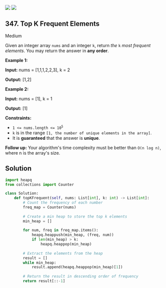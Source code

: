 [![](https://img.shields.io/github/stars/LeetCode-in-Python/LeetCode-in-Python?label=Stars&style=flat-square)](https://github.com/LeetCode-in-Python/LeetCode-in-Python)
[![](https://img.shields.io/github/forks/LeetCode-in-Python/LeetCode-in-Python?label=Fork%20me%20on%20GitHub%20&style=flat-square)](https://github.com/LeetCode-in-Python/LeetCode-in-Python/fork)

## 347\. Top K Frequent Elements

Medium

Given an integer array `nums` and an integer `k`, return _the_ `k` _most frequent elements_. You may return the answer in **any order**.

**Example 1:**

**Input:** nums = [1,1,1,2,2,3], k = 2

**Output:** [1,2]

**Example 2:**

**Input:** nums = [1], k = 1

**Output:** [1]

**Constraints:**

*   <code>1 <= nums.length <= 10<sup>5</sup></code>
*   `k` is in the range `[1, the number of unique elements in the array]`.
*   It is **guaranteed** that the answer is **unique**.

**Follow up:** Your algorithm's time complexity must be better than `O(n log n)`, where n is the array's size.

## Solution

```python
import heapq
from collections import Counter

class Solution:
    def topKFrequent(self, nums: List[int], k: int) -> List[int]:
        # Count the frequency of each number
        freq_map = Counter(nums)
        
        # Create a min heap to store the top k elements
        min_heap = []
        
        for num, freq in freq_map.items():
            heapq.heappush(min_heap, (freq, num))
            if len(min_heap) > k:
                heapq.heappop(min_heap)
        
        # Extract the elements from the heap
        result = []
        while min_heap:
            result.append(heapq.heappop(min_heap)[1])
        
        # Return the result in descending order of frequency
        return result[::-1]
```